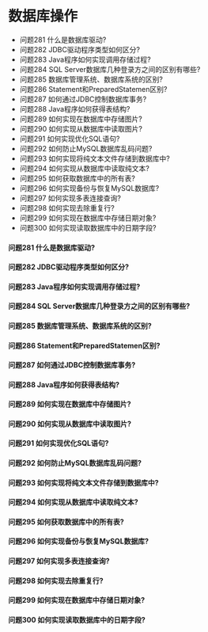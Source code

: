 数据库操作
========
- 问题281 什么是数据库驱动?
- 问题282 JDBC驱动程序类型如何区分?
- 问题283 Java程序如何实现调用存储过程?
- 问题284 SQL Server数据库几种登录方之间的区别有哪些?
- 问题285 数据库管理系统、数据库系统的区别?
- 问题286 Statement和PreparedStatemen区别?
- 问题287 如何通过JDBC控制数据库事务?
- 问题288 Java程序如何获得表结构?
- 问题289 如何实现在数据库中存储图片?
- 问题290 如何实现从数据库中读取图片?
- 问题291 如何实现优化SQL语句? 
- 问题292 如何防止MySQL数据库乱码问题?
- 问题293 如何实现将纯文本文件存储到数据库中?
- 问题294 如何实现从数据库中读取纯文本?
- 问题295 如何获取数据库中的所有表?
- 问题296 如何实现备份与恢复MySQL数据库?
- 问题297 如何实现多表连接查询?
- 问题298 如何实现去除重复行? 
- 问题299 如何实现在数据库中存储日期对象?
- 问题300 如何实现读取数据库中的日期字段?

#### 问题281 什么是数据库驱动?
#### 问题282 JDBC驱动程序类型如何区分?
#### 问题283 Java程序如何实现调用存储过程?
#### 问题284 SQL Server数据库几种登录方之间的区别有哪些?
#### 问题285 数据库管理系统、数据库系统的区别?
#### 问题286 Statement和PreparedStatemen区别?
#### 问题287 如何通过JDBC控制数据库事务?
#### 问题288 Java程序如何获得表结构?
#### 问题289 如何实现在数据库中存储图片?
#### 问题290 如何实现从数据库中读取图片?
#### 问题291 如何实现优化SQL语句? 
#### 问题292 如何防止MySQL数据库乱码问题?
#### 问题293 如何实现将纯文本文件存储到数据库中?
#### 问题294 如何实现从数据库中读取纯文本?
#### 问题295 如何获取数据库中的所有表?
#### 问题296 如何实现备份与恢复MySQL数据库?
#### 问题297 如何实现多表连接查询?
#### 问题298 如何实现去除重复行? 
#### 问题299 如何实现在数据库中存储日期对象?
#### 问题300 如何实现读取数据库中的日期字段?












